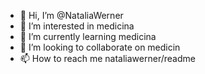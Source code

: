 - 👋 Hi, I’m @NataliaWerner
- 👀 I’m interested in  medicina
- 🌱 I’m currently learning medicina
- 💞️ I’m looking to collaborate on medicin
- 📫 How to reach me nataliawerner/readme

<!---
